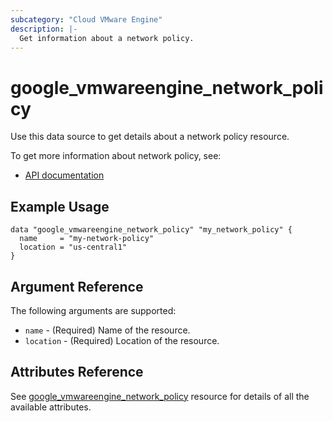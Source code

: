 ```yaml
---
subcategory: "Cloud VMware Engine"
description: |-
  Get information about a network policy.
---
```


# google_vmwareengine_network_policy

Use this data source to get details about a network policy resource.

To get more information about network policy, see:
* [API documentation](https://cloud.google.com/vmware-engine/docs/reference/rest/v1/projects.locations.networkPolicies)

## Example Usage

```hcl
data "google_vmwareengine_network_policy" "my_network_policy" {
  name     = "my-network-policy"
  location = "us-central1"
}
```

## Argument Reference

The following arguments are supported:

* `name` - (Required) Name of the resource.
* `location` - (Required) Location of the resource.

## Attributes Reference

See [google_vmwareengine_network_policy](https://registry.terraform.io/providers/hashicorp/google/latest/docs/resources/vmwareengine_network_policy#attributes-reference) resource for details of all the available attributes.